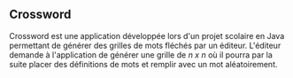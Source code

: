 ## Crossword
Crossword est une application développée lors d'un projet scolaire en Java permettant de générer des grilles de mots fléchés par un éditeur.
L'éditeur demande à l'application de générer une grille de *n x n* où il pourra par la suite placer des définitions de mots et remplir avec un mot aléatoirement.
